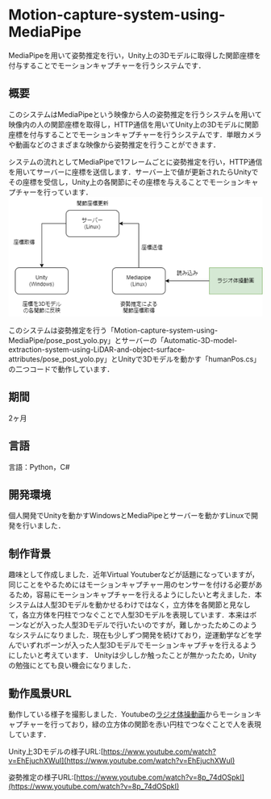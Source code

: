 # Motion-capture-system-using-MediaPipe

MediaPipeを用いて姿勢推定を行い，Unity上の3Dモデルに取得した関節座標を付与することでモーションキャプチャーを行うシステムです．

## 概要

このシステムはMediaPipeという映像から人の姿勢推定を行うシステムを用いて映像内の人の関節座標を取得し，HTTP通信を用いてUnity上の3Dモデルに関節座標を付与することでモーションキャプチャーを行うシステムです．単眼カメラや動画などのさまざまな映像から姿勢推定を行うことができます．


システムの流れとしてMediaPipeで1フレームごとに姿勢推定を行い，HTTP通信を用いてサーバーに座標を送信します．サーバー上で値が更新されたらUnityでその座標を受信し，Unity上の各関節にその座標を与えることでモーションキャプチャーを行っています．
![エラー](image/abstract.png)

このシステムは姿勢推定を行う「Motion-capture-system-using-MediaPipe/pose_post_yolo.py」とサーバーの「Automatic-3D-model-extraction-system-using-LiDAR-and-object-surface-attributes/pose_post_yolo.py」とUnityで3Dモデルを動かす「humanPos.cs」の二つコードで動作しています．

## 期間
2ヶ月

## 言語
言語：Python，C#

## 開発環境
個人開発でUnityを動かすWindowsとMediaPipeとサーバーを動かすLinuxで開発を行いました．

## 制作背景
趣味として作成しました．近年Virtual Youtuberなどが話題になっていますが，同じことをやるためにはモーションキャプチャー用のセンサーを付ける必要があるため，容易にモーションキャプチャーを行えるようにしたいと考えました．本システムは人型3Dモデルを動かせるわけではなく，立方体を各関節と見なして，各立方体を円柱でつなぐことで人型3Dモデルを表現しています．本来はボーンなどが入った人型3Dモデルで行いたいのですが，難しかったためこのようなシステムになりました．現在も少しずつ開発を続けており，逆運動学などを学んでいずれボーンが入った人型3Dモデルでモーションキャプチャを行えるようにしたいと考えています．
Unityは少ししか触ったことが無かったため，Unityの勉強にとても良い機会になりました．

## 動作風景URL
動作している様子を撮影しました．Youtubeの[ラジオ体操動画](https://www.youtube.com/watch?v=yQ7Oo9IUN7s)からモーションキャプチャーを行っており，緑の立方体の関節を赤い円柱でつなぐことで人を表現しています．

Unity上3Dモデルの様子URL:[https://www.youtube.com/watch?v=EhEjuchXWuI](https://www.youtube.com/watch?v=EhEjuchXWuI)

姿勢推定の様子URL:[https://www.youtube.com/watch?v=8p_74dOSpkI](https://www.youtube.com/watch?v=8p_74dOSpkI)
